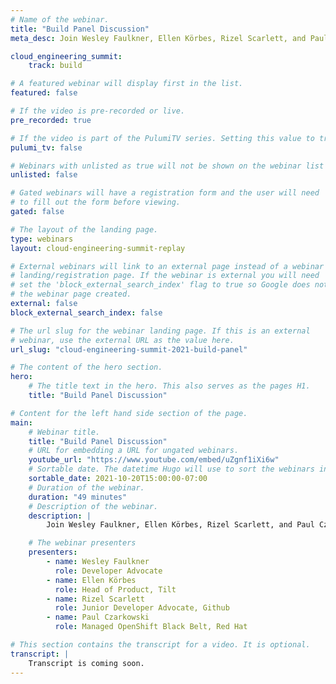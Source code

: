 ```yaml
---
# Name of the webinar.
title: "Build Panel Discussion"
meta_desc: Join Wesley Faulkner, Ellen Körbes, Rizel Scarlett, and Paul Czarkowski as they discuss a variety of topics related to Cloud Engineering.

cloud_engineering_summit:
    track: build

# A featured webinar will display first in the list.
featured: false

# If the video is pre-recorded or live.
pre_recorded: true

# If the video is part of the PulumiTV series. Setting this value to true will list the video in the "PulumiTV" section.
pulumi_tv: false

# Webinars with unlisted as true will not be shown on the webinar list
unlisted: false

# Gated webinars will have a registration form and the user will need
# to fill out the form before viewing.
gated: false

# The layout of the landing page.
type: webinars
layout: cloud-engineering-summit-replay

# External webinars will link to an external page instead of a webinar
# landing/registration page. If the webinar is external you will need
# set the 'block_external_search_index' flag to true so Google does not index
# the webinar page created.
external: false
block_external_search_index: false

# The url slug for the webinar landing page. If this is an external
# webinar, use the external URL as the value here.
url_slug: "cloud-engineering-summit-2021-build-panel"

# The content of the hero section.
hero:
    # The title text in the hero. This also serves as the pages H1.
    title: "Build Panel Discussion"

# Content for the left hand side section of the page.
main:
    # Webinar title.
    title: "Build Panel Discussion"
    # URL for embedding a URL for ungated webinars.
    youtube_url: "https://www.youtube.com/embed/uZgnf1iXi6w"
    # Sortable date. The datetime Hugo will use to sort the webinars in date order.
    sortable_date: 2021-10-20T15:00:00-07:00
    # Duration of the webinar.
    duration: "49 minutes"
    # Description of the webinar.
    description: |
        Join Wesley Faulkner, Ellen Körbes, Rizel Scarlett, and Paul Czarkowski as they discuss a variety of topics related to Cloud Engineering.

    # The webinar presenters
    presenters:
        - name: Wesley Faulkner
          role: Developer Advocate
        - name: Ellen Körbes
          role: Head of Product, Tilt
        - name: Rizel Scarlett
          role: Junior Developer Advocate, Github
        - name: Paul Czarkowski
          role: Managed OpenShift Black Belt, Red Hat

# This section contains the transcript for a video. It is optional.
transcript: |
    Transcript is coming soon.
---
```

